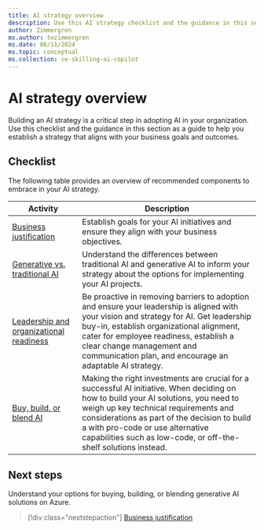 ```yaml
---
title: AI strategy overview
description: Use this AI strategy checklist and the guidance in this section as a guide to help you establish a strategy that aligns with your business goals and outcomes.
author: Zimmergren
ms.author: tozimmergren
ms.date: 06/11/2024
ms.topic: conceptual
ms.collection: ce-skilling-ai-copilot
---
```


# AI strategy overview

Building an AI strategy is a critical step in adopting AI in your organization. Use this checklist and the guidance in this section as a guide to help you establish a strategy that aligns with your business goals and outcomes.

## Checklist

The following table provides an overview of recommended components to embrace in your AI strategy.

|Activity|Description|
|---|---|
|[Business justification](./business-justification-goals.md)| Establish goals for your AI initiatives and ensure they align with your business objectives. |
|[Generative vs. traditional AI](./generative-vs-traditional-ai.md)| Understand the differences between traditional AI and generative AI to inform your strategy about the options for implementing your AI projects. |
|[Leadership and organizational readiness](./leadership-organizational-readiness.md)| Be proactive in removing barriers to adoption and ensure your leadership is aligned with your vision and strategy for AI. Get leadership buy-in, establish organizational alignment, cater for employee readiness, establish a clear change management and communication plan, and encourage an adaptable AI strategy. |
|[Buy, build, or blend AI](./buy-build-blend.md)| Making the right investments are crucial for a successful AI initiative. When deciding on how to build your AI solutions, you need to weigh up key technical requirements and considerations as part of the decision to build a with pro-code or use alternative capabilities such as low-code, or off-the-shelf solutions instead. |

## Next steps

Understand your options for buying, building, or blending generative AI solutions on Azure.

> [!div class="nextstepaction"]
> [Business justification](./business-justification-goals.md)
